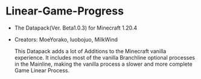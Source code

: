 # Linear-Game-Progress

- The Datapack(Ver. Beta1.0.3) for Minecraft 1.20.4
- Creators: MoeYorako, luobojuo, MilkWind

    This Datapack adds a lot of Additions to the Minecraft vanilla experience. It includes most of the vanilla Branchline optional processes in the Mainline, making the vanilla process a slower and more complete Game Linear Process.